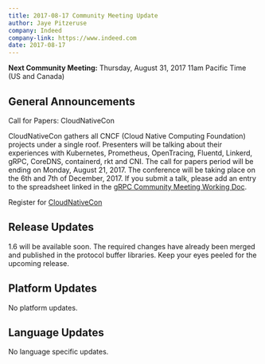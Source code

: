 ```yaml
---
title: 2017-08-17 Community Meeting Update
author: Jaye Pitzeruse
company: Indeed
company-link: https://www.indeed.com
date: 2017-08-17
---
```


**Next Community Meeting:** Thursday, August 31, 2017 11am Pacific Time (US and Canada)

<!--more-->

## General Announcements

Call for Papers: CloudNativeCon

CloudNativeCon gathers all CNCF (Cloud Native Computing Foundation) projects under a single roof. 
Presenters will be talking about their experiences with Kubernetes, Prometheus, OpenTracing, Fluentd, Linkerd, gRPC, CoreDNS, containerd, rkt and CNI.
The call for papers period will be ending on Monday, August 21, 2017.
The conference will be taking place on the 6th and 7th of December, 2017.
If you submit a talk, please add an entry to the spreadsheet linked in the [gRPC Community Meeting Working Doc](https://docs.google.com/document/d/1DTMEbBNmzNbZBh8nOivsnnw3CwUr1Q7WGRe7rNxyHOU/edit#bookmark=id.7qk9qf3ri75m).

Register for [CloudNativeCon](https://events.linuxfoundation.org/events/cloudnativecon-and-kubecon-north-america/attend/register)

## Release Updates

1.6 will be available soon.
The required changes have already been merged and published in the protocol buffer libraries.
Keep your eyes peeled for the upcoming release.

## Platform Updates

No platform updates.

## Language Updates

No language specific updates.
